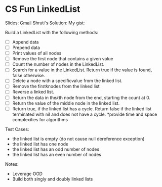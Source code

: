 # CS Fun LinkedList
Slides: [Gmail](https://mail.google.com/mail/u/0/#search/shruti%40adadevelopersacademy.org/FMfcgxwBVzpsSsSzjcHLSLLQLNmgsBrV?projector=1)
Shruti's Solution:
My gist:

Build a LinkedList with the following methods:
- [ ] Append data
- [ ] Prepend data
- [ ] Print values of all nodes
- [ ] Remove the first node that contains a given value
- [ ] Count the number of nodes in the LinkedList.
- [ ] Search for a value in the LinkedList. Return true if the value is found, false otherwise.
- [ ] Delete a node with a specificvalue from the linked list.
- [ ] Remove the first*k*nodes from the linked list
- [ ] Reverse a linked list.
- [ ] Return the data in the*k*th node from the end, starting the count at 0.
- [ ] Return the value of the middle node in the linked list.
- [ ] Return true, if the linked list has a cycle. Return false if the linked list terminated with nil and does not have a cycle.
*provide time and space complexities for algorithms

Test Cases:
* the linked list is empty (do not cause null dereference exception)
* the linked list has one node
* the linked list has an odd number of nodes
* the linked list has an even number of nodes

Notes:
- Leverage OOD
- Build both singly and doubly linked lists
